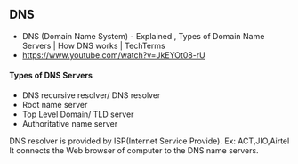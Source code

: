 ## DNS
- DNS (Domain Name System) - Explained , Types of Domain Name Servers | How DNS works | TechTerms
- https://www.youtube.com/watch?v=JkEYOt08-rU


#### Types of DNS Servers
- DNS recursive resolver/ DNS resolver
- Root name server
- Top Level Domain/ TLD server
- Authoritative name server


DNS resolver is provided by ISP(Internet Service Provide). Ex: ACT,JIO,Airtel
It connects the Web browser of computer to the DNS name servers.


